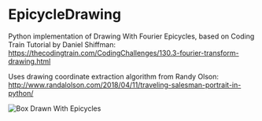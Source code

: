 # EpicycleDrawing
Python implementation of Drawing With Fourier Epicycles, based on Coding Train Tutorial by Daniel Shiffman:
https://thecodingtrain.com/CodingChallenges/130.3-fourier-transform-drawing.html

Uses drawing coordinate extraction algorithm from Randy Olson:
http://www.randalolson.com/2018/04/11/traveling-salesman-portrait-in-python/

![Box Drawn With Epicycles](https://raw.githubusercontent.com/mtavares/EpicycleDrawing/master/boxAnimation.gif)
